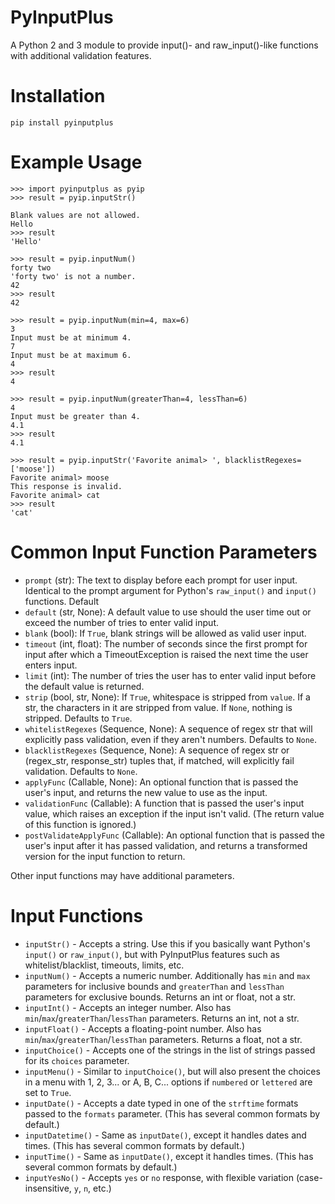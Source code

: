 # PyInputPlus

A Python 2 and 3 module to provide input()- and raw_input()-like functions with additional validation features.

Installation
============

    pip install pyinputplus

Example Usage
=============

    >>> import pyinputplus as pyip
    >>> result = pyip.inputStr()

    Blank values are not allowed.
    Hello
    >>> result
    'Hello'

    >>> result = pyip.inputNum()
    forty two
    'forty two' is not a number.
    42
    >>> result
    42

    >>> result = pyip.inputNum(min=4, max=6)
    3
    Input must be at minimum 4.
    7
    Input must be at maximum 6.
    4
    >>> result
    4

    >>> result = pyip.inputNum(greaterThan=4, lessThan=6)
    4
    Input must be greater than 4.
    4.1
    >>> result
    4.1

    >>> result = pyip.inputStr('Favorite animal> ', blacklistRegexes=['moose'])
    Favorite animal> moose
    This response is invalid.
    Favorite animal> cat
    >>> result
    'cat'

Common Input Function Parameters
================================

* `prompt` (str): The text to display before each prompt for user input. Identical to the prompt argument for Python's `raw_input()` and `input()` functions. Default
* `default` (str, None): A default value to use should the user time out or exceed the number of tries to enter valid input.
* `blank` (bool): If `True`, blank strings will be allowed as valid user input.
* `timeout` (int, float): The number of seconds since the first prompt for input after which a TimeoutException is raised the next time the user enters input.
* `limit` (int): The number of tries the user has to enter valid input before the default value is returned.
* `strip` (bool, str, None): If `True`, whitespace is stripped from `value`. If a str, the characters in it are stripped from value. If `None`, nothing is stripped. Defaults to `True`.
* `whitelistRegexes` (Sequence, None): A sequence of regex str that will explicitly pass validation, even if they aren't numbers. Defaults to `None`.
* `blacklistRegexes` (Sequence, None): A sequence of regex str or (regex_str, response_str) tuples that, if matched, will explicitly fail validation. Defaults to `None`.
* `applyFunc` (Callable, None): An optional function that is passed the user's input, and returns the new value to use as the input.
* `validationFunc` (Callable): A function that is passed the user's input value, which raises an exception if the input isn't valid. (The return value of this function is ignored.)
* `postValidateApplyFunc` (Callable): An optional function that is passed the user's input after it has passed validation, and returns a transformed version for the input function to return.

Other input functions may have additional parameters.

Input Functions
===============

* `inputStr()` - Accepts a string. Use this if you basically want Python's `input()` or `raw_input()`, but with PyInputPlus features such as whitelist/blacklist, timeouts, limits, etc.
* `inputNum()` - Accepts a numeric number. Additionally has `min` and `max` parameters for inclusive bounds and `greaterThan` and `lessThan` parameters for exclusive bounds. Returns an int or float, not a str.
* `inputInt()` - Accepts an integer number. Also has `min`/`max`/`greaterThan`/`lessThan` parameters. Returns an int, not a str.
* `inputFloat()` - Accepts a floating-point number. Also has `min`/`max`/`greaterThan`/`lessThan` parameters. Returns a float, not a str.
* `inputChoice()` - Accepts one of the strings in the list of strings passed for its `choices` parameter.
* `inputMenu()` - Similar to `inputChoice()`, but will also present the choices in a menu with 1, 2, 3... or A, B, C... options if `numbered` or `lettered` are set to `True`.
* `inputDate()` - Accepts a date typed in one of the `strftime` formats passed to the `formats` parameter. (This has several common formats by default.)
* `inputDatetime()` - Same as `inputDate()`, except it handles dates and times. (This has several common formats by default.)
* `inputTime()` - Same as `inputDate()`, except it handles times. (This has several common formats by default.)
* `inputYesNo()` - Accepts `yes` or `no` response, with flexible variation (case-insensitive, `y`, `n`, etc.)

